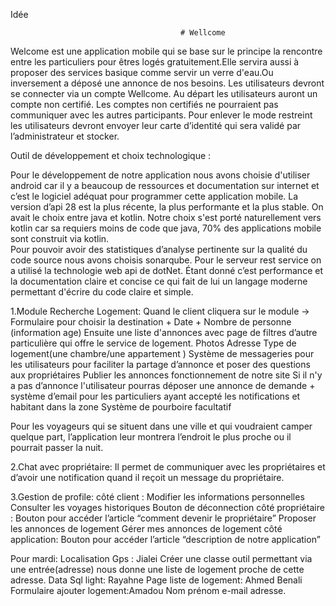 
Idée

                                          # Wellcome
Welcome est une application mobile qui se base sur le principe la rencontre entre les particuliers
pour êtres logés gratuitement.Elle servira aussi à proposer des services basique comme servir un verre
d'eau.Ou inversement a déposé une annonce de nos besoins.
Les utilisateurs devront se connecter via un compte Wellcome. Au départ les utilisateurs auront un
compte non certifié. Les comptes non certifiés  ne pourraient pas communiquer avec les autres participants.
Pour enlever le mode restreint les utilisateurs devront envoyer leur carte d’identité qui sera validé par l’administrateur et stocker.

Outil de développement et choix technologique  :

Pour le développement de notre application nous avons choisie d'utiliser android car il y a beaucoup de ressources et documentation sur internet et c’est le logiciel adéquat pour programmer cette application mobile. La version d’api 28 est la plus récente, la plus performante et la plus stable.
On avait le choix entre java et kotlin. Notre choix s'est porté naturellement vers kotlin car sa requiers moins de code que java, 70% des applications mobile sont construit via kotlin.  
Pour pouvoir avoir des statistiques d’analyse pertinente sur la qualité du code source nous avons choisis sonarqube.
Pour le serveur rest service on a utilisé la technologie web api de dotNet. Étant donné c’est performance et la documentation claire et concise ce qui fait de lui un langage moderne permettant d'écrire du code claire et simple.


1.Module Recherche Logement:
Quand le client cliquera sur le module -> Formulaire pour choisir la destination + Date + Nombre de personne (information age)
Ensuite une liste d'annonces avec page de filtres d’autre particulière qui offre le service de logement.
Photos
Adresse
Type de logement(une chambre/une appartement )
Système de messageries pour les utilisateurs
pour faciliter la partage d’annonce et poser des questions aux propriétaires
Publier les annonces
fonctionnement de notre site
Si il n'y a pas d’annonce l'utilisateur pourras déposer une annonce de demande + système d’email pour les particuliers ayant accepté les notifications et habitant dans la zone
Système de pourboire facultatif

Pour les voyageurs qui se situent dans une ville et qui voudraient camper quelque part, l’application leur montrera l’endroit le plus proche ou il pourrait passer la nuit.



2.Chat avec propriétaire:
Il permet de communiquer avec les propriétaires et d’avoir une notification quand il reçoit un message du propriétaire.

3.Gestion de profile:
côté client :
Modifier les informations personnelles
Consulter les voyages historiques
Bouton de déconnection
côté propriétaire :
Bouton pour accéder l’article “comment devenir le propriétaire”
Proposer les annonces de logement
Gérer mes annonces de logement
côté application:
Bouton pour accéder l’article “description de notre application”



Pour mardi:
Localisation Gps : Jialei
Créer une classe outil permettant via une entrée(adresse) nous donne une liste de logement proche de cette adresse.
Data Sql light: Rayahne
Page liste de logement: Ahmed Benali
Formulaire ajouter logement:Amadou
Nom prénom e-mail adresse.



